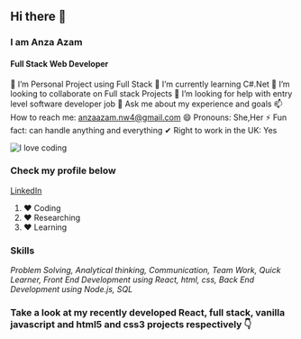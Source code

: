 ## Hi there 👋
### I am Anza Azam
#### Full Stack Web Developer


 🔭 I’m Personal Project using Full Stack 
 🌱 I’m currently learning C#.Net 
 👯 I’m looking to collaborate on Full stack Projects
 🤔 I’m looking for help with entry level software developer job
 💬 Ask me about my experience and goals
 📫 How to reach me: anzaazam.nw4@gmail.com
 😄 Pronouns: She,Her
 ⚡ Fun fact: can handle anything and everything
 ✔ Right to work in the UK: Yes


![I love coding](https://miro.medium.com/max/3680/1*1zgWFU3ZIYbmhlCUwiMmLw.png)

### Check my profile below
[LinkedIn](https://www.linkedin.com/in/anza-azam-a4564b214)

1. :heart: Coding
2. ❤️ Researching
3. :heart: Learning

### **Skills**     
_Problem Solving, Analytical thinking, Communication, Team Work, Quick Learner, Front End Development using React, html, css, Back End Development using Node.js, SQL_

### Take a look at my recently developed React, full stack, vanilla javascript and html5 and css3 projects respectively 👇

<!--
**Anza-Azam/Anza-Azam** is a ✨ _special_ ✨ repository because its `README.md` (this file) appears on your GitHub profile.

Here are some ideas to get you started:

- 🔭 I’m currently working on ...
- 🌱 I’m currently learning ...
- 👯 I’m looking to collaborate on ...
- 🤔 I’m looking for help with ...
- 💬 Ask me about ...
- 📫 How to reach me: ...
- 😄 Pronouns: ...
- ⚡ Fun fact: ...
-->
